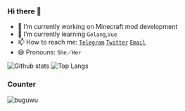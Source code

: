 ### Hi there 👋

- 🔭 I’m currently working on Minecraft mod development
- 🌱 I’m currently learning `Golang`,`Vue`
- 📫 How to reach me: [`Telegram`](https://t.me/buguwuOfficial) [`Twitter`](https://twitter.com/buguwuOfficial) [`Email`](mailto:buguwu.official@outlook.com)
- 😄 Pronouns: `She／Her`

![Github stats](https://github-readme-stats.vercel.app/api?username=buguwu&count_private=true&title_color=CC88BB&text_color=885566&bg_color=20,F2FBFF,E6F8FF,FFE6EB,FFF2F5)
![Top Langs](https://github-readme-stats.vercel.app/api/top-langs/?username=buguwu&layout=compact&title_color=CC88BB&bg_color=20,F2FBFF,E6F8FF,FFE6EB,FFF2F5)

### Counter
![buguwu](https://count.getloli.com/get/@buguwu)
